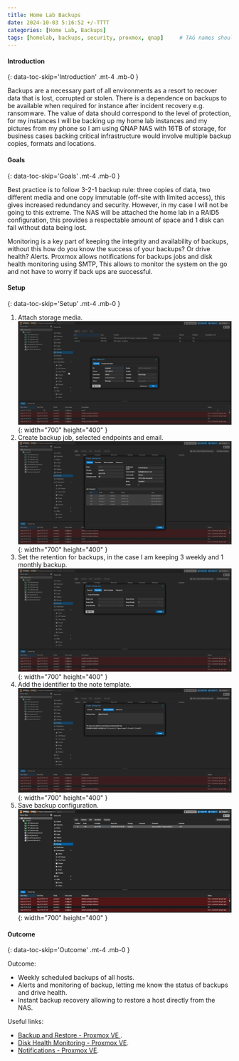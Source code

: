 ```yaml
---
title: Home Lab Backups
date: 2024-10-03 5:16:52 +/-TTTT
categories: [Home Lab, Backups]
tags: [homelab, backups, security, proxmox, qnap]     # TAG names should always be lowercase
---
```


####  Introduction
{: data-toc-skip='Introduction' .mt-4 .mb-0 }

Backups are a necessary part of all environments as a resort to recover data that is lost, corrupted or stolen. There is a dependence on backups to be available when required for instance after incident recovery e.g. ransomware. The value of data should correspond to the level of protection, for my instances I will be backing up my home lab instances and my pictures from my phone so I am using QNAP NAS with 16TB of storage, for business cases backing critical infrastructure would involve multiple backup copies, formats and locations.


####  Goals
{: data-toc-skip='Goals' .mt-4 .mb-0 }

Best practice is to follow 3-2-1 backup rule: three copies of data, two different media and one copy immutable (off-site with limited access), this gives increased redundancy and security. However, in my case I will not be going to this extreme. The NAS will be attached the home lab in a RAID5 configuration, this provides a respectable amount of space and 1 disk can fail without data being lost.

Monitoring is a key part of keeping the integrity and availability of backups, without this how do you know the success of your backups? Or drive health? Alerts. Proxmox allows notifications for backups jobs and disk health monitoring using SMTP, This allows to monitor the system on the go and not have to worry if back ups are successful.

####  Setup
{: data-toc-skip='Setup' .mt-4 .mb-0 }

1. Attach storage media.
![Desktop View](/assets/images/pages/home_lab_backups/setup_backup_1.png){: width="700" height="400" }
2. Create backup job, selected endpoints and email.
![Desktop View](/assets/images/pages/home_lab_backups/setup_backup_2.png){: width="700" height="400" }
3. Set the retention for backups, in the case I am keeping 3 weekly and 1 monthly backup.
![Desktop View](/assets/images/pages/home_lab_backups/setup_backup_3.png){: width="700" height="400" }
4. Add the identifier to the note template.
![Desktop View](/assets/images/pages/home_lab_backups/setup_backup_4.png){: width="700" height="400" }
5. Save backup configuration.
![Desktop View](/assets/images/pages/home_lab_backups/setup_backup_5.png){: width="700" height="400" }

####  Outcome
{: data-toc-skip='Outcome' .mt-4 .mb-0 }

Outcome:
- Weekly scheduled backups of all hosts.
- Alerts and monitoring of backup, letting me know the status of backups and drive health.
- Instant backup recovery allowing to restore a host directly from the NAS.

Useful links:
- [Backup and Restore - Proxmox VE ](https://pve.proxmox.com/wiki/Backup_and_Restore).
- [Disk Health Monitoring - Proxmox VE](https://pve.proxmox.com/mediawiki/index.php?title=Disk_Health_Monitoring&action=edit).
- [Notifications - Proxmox VE](https://pve.proxmox.com/wiki/Notifications#:~:text=Backup%20jobs%20have%20a%20configurable).

